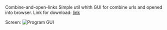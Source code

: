 Combine-and-open-links
Simple util whith GUI for combine urls and opened into browser.
Link for download:
[link](http://s000.tinyupload.com/index.php?file_id=51770641972300342224)

Screen:
![Program GUI](http://i.piccy.info/i9/25f6118492044227b42182ffe09f7256/1498485626/57151/1157349/Snymok_ekrana_ot_2017_06_26_16_57_24.png)